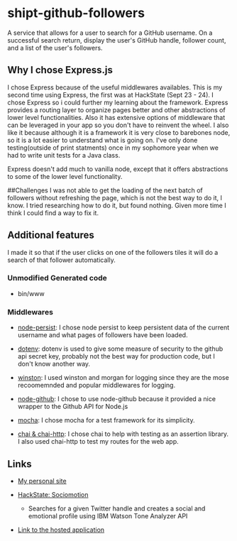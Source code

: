 # shipt-github-followers
A service that allows for a user to search for a GitHub username. On a successful search return, display the user's GitHub handle, follower count, and a list of the user's followers.

## Why I chose Express.js
I chose Express because of the useful middlewares availables. This is my second time using Express, the first was at HackState (Sept 23 - 24). I chose Express so i could further my learning about the framework. Express provides a routing layer to organize pages better and other abstractions of lower level functionalities. Also it has extensive options of middleware that can be leveraged in your app so you don't have to reinvent the wheel. I also like it because although it is a framework it is very close to barebones node, so it is a lot easier to understand what is going on. I've only done testing(outside of print statments) once in my sophomore year when we had to write unit tests for a Java class.

Express doesn't add much to vanilla node, except that it offers abstractions to some of the lower level functionality.

##Challenges
I was not able to get the loading of the next batch of followers without refreshing the page, which is not the best way to do it, I know. I tried researching how to do it, but found nothing. Given more time I think I could find a way to fix it.

## Additional features
I made it so that if the user clicks on one of the followers tiles it will do a search of that follower automatically.

### Unmodified Generated code
- bin/www

### Middlewares
- [node-persist](https://github.com/simonlast/node-persist): I chose node persist to keep persistent data of the current username and what pages of followers have been loaded.

- [dotenv](): dotenv is used to give some measure of security to the github api secret key, probably not the best way for production code, but I don't know another way.

- [winston](https://github.com/winstonjs/winston): I used winston and morgan for logging since they are the mose recoomemnded and popular middlewares for logging.

- [node-github](https://github.com/mikedeboer/node-github): I chose to use node-github because it provided a nice wrapper to the Github API for Node.js

- [mocha](https://mochajs.org/): I chose mocha for a test framework for its simplicity.

- [chai & chai-http](http://chaijs.com/): I chose chai to help with testing as an assertion library. I also used chai-http to test my routes for the web app.

## Links

- [My personal site](http://joeymurphy.me)

- [HackState: Sociomotion](sociomotion.tech)
    + Searches for a given Twitter handle and creates a social and emotional profile using IBM Watson Tone Analyzer API

- [Link to the hosted application](https://shiptgithubfollowers.herokuapp.com/)

